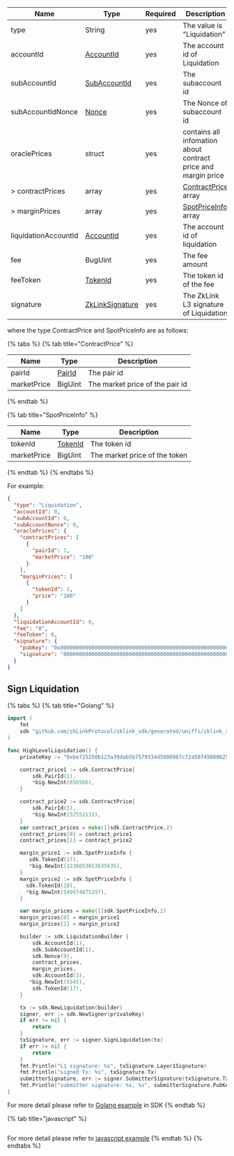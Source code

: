 <table>
<thead><tr><th width="20">Name</th><th width="20">Type</th><th width="10">Required</th><th width="250">Description</th></tr></thead>
<tbody>

<tr><td> type                 </td><td> String          </td><td> yes       </td><td> The value is "Liquidation"                                    </td></tr>
<tr><td> accountId            </td><td> <a href="../data_types.md#accountid">AccountId</a>       </td><td> yes       </td><td> The account id of Liquidation                                 </td></tr>
<tr><td> subAccountId         </td><td> <a href="../data_types.md#subaccountid">SubAccountId</a></td><td> yes       </td><td> The subaccount id                                             </td></tr>
<tr><td> subAccountIdNonce    </td><td> <a href="../data_types.md#nonce">Nonce</a></td><td> yes       </td><td> The Nonce of subaccount id                                    </td></tr>
<tr><td> oraclePrices         </td><td> struct          </td><td> yes       </td><td> contains all infomation about contract price and margin price </td></tr>
<tr><td> > contractPrices     </td><td> array           </td><td> yes       </td><td> <a name="a1" href="#">ContractPrice</a> array                                       </td></tr>                                  
<tr><td> > marginPrices       </td><td> array           </td><td> yes       </td><td> <a name="a2" href="#">SpotPriceInfo</a> array                                       </td></tr>                                 
<tr><td> liquidationAccountId </td><td> <a href="../data_types.md#accountid">AccountId</a></td><td> yes       </td><td> The account id of liquidation                                 </td></tr>
<tr><td> fee                  </td><td> BugUint         </td><td> yes       </td><td> The fee amount                                                </td></tr>
<tr><td> feeToken             </td><td> <a href="../data_types.md#tokenid">TokenId</a></td><td> yes       </td><td> The token id of the fee                                       </td></tr>
<tr><td> signature            </td><td> <a href="../data_types.md#zklinksignature">ZkLinkSignature</a></td><td> yes       </td><td> The ZkLink L3 signature of Liquidation                        </td></tr>

</tbody>
</table>

<p id="a1">where the type ContractPrice and SpotPriceInfo are as follows:</p>

{% tabs %}
{% tab title="ContractPrice" %}

| Name        | Type              | Description                     |
|-------------|-------------------|---------------------------------|
| pairId      | [PairId](#PairId) | The pair id                     |
| marketPrice | BigUint           | The market price of the pair id |

{% endtab  %}

{% tab title="SpotPriceInfo" %}

| Name       | Type                | Description                   |
|------------|---------------------|-------------------------------|
| tokenId    | [TokenId](#tokenId) | The token id                  |
| marketPrice | BigUint             | The market price of the token |

{% endtab %}
{% endtabs %}

For example:

```json
{
  "type": "Liquidation",
  "accountId": 0,
  "subAccountId": 0,
  "subAccountNonce": 0,
  "oraclePrices": {
    "contractPrices": [
      {
        "pairId": 1,
        "marketPrice": "100"
      }
    ],
    "marginPrices": [
      {
        "tokenId": 1,
        "price": "100"
      }
    ]
  },
  "liquidationAccountId": 0,
  "fee": "0",
  "feeToken": 0,
  "signature": {
    "pubKey": "0x0000000000000000000000000000000000000000000000000000000000000000",
    "signature": "00000000000000000000000000000000000000000000000000000000000000000000000000000000000000000000000000000000000000000000000000000000"
  }
}
```

## Sign Liquidation

{% tabs %}
{% tab title="Golang" %}
```go
import (
    fmt
    sdk "github.com/zkLinkProtocol/zklink_sdk/generated/uniffi/zklink_sdk"
)

func HighLevelLiquidation() {
    privateKey := "0xbe725250b123a39dab5b7579334d5888987c72a58f4508062545fe6e08ca94f4"

    contract_price1 := sdk.ContractPrice{
        sdk.PairId(1),
        *big.NewInt(656566),
    }

    contract_price2 := sdk.ContractPrice{
        sdk.PairId(3),
        *big.NewInt(52552131),
    }
    var contract_prices = make([]sdk.ContractPrice,2)
    contract_prices[0] = contract_price1
    contract_prices[1] = contract_price2

    margin_price1 := sdk.SpotPriceInfo {
       sdk.TokenId(17),
       *big.NewInt(3236653653635635),
    }
    margin_price2 := sdk.SpotPriceInfo {
      sdk.TokenId(18),
      *big.NewInt(549574875297),
    }

    var margin_prices = make([]sdk.SpotPriceInfo,2)
    margin_prices[0] = margin_price1
    margin_prices[1] = margin_price2

    builder := sdk.LiquidationBuilder {
        sdk.AccountId(1),
        sdk.SubAccountId(1),
        sdk.Nonce(9),
        contract_prices,
        margin_prices,
        sdk.AccountId(3),
       *big.NewInt(5545),
        sdk.TokenId(17),
    }

    tx := sdk.NewLiquidation(builder)
    signer, err := sdk.NewSigner(privateKey)
    if err != nil {
        return
    }
    txSignature, err := signer.SignLiquidation(tx)
    if err != nil {
        return
    }
    fmt.Println("L1 signature: %s", txSignature.Layer1Signature)
    fmt.Println("signed Tx: %s", txSignature.Tx)
    submitterSignature, err := signer.SubmitterSignature(txSignature.Tx)
    fmt.Println("submitter signature: %s, %s", submitterSignature.PubKey, submitterSignature.Signature)
}
```

For more detail please refer to [Golang example](https://github.com/zkLinkProtocol/zklink_sdk/tree/main/examples/Golang) in SDK
{% endtab %}

{% tab title="javascript" %}

```javascript

```

For more detail please refer to [javascript example](https://github.com/zkLinkProtocol/zklink_sdk/tree/main/examples/Javascript)
{% endtab %}
{% endtabs %}

